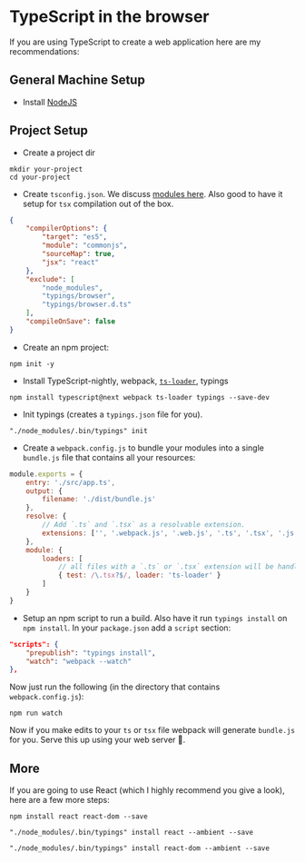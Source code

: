 # TypeScript in the browser
If you are using TypeScript to create a web application here are my recommendations:

## General Machine Setup

* Install [NodeJS](https://nodejs.org/en/download/)

## Project Setup
* Create a project dir
```
mkdir your-project
cd your-project
```
* Create `tsconfig.json`. We discuss [modules here](../project/external-modules.md). Also good to have it setup for `tsx` compilation out of the box.
```json
{
    "compilerOptions": {
        "target": "es5",
        "module": "commonjs",
        "sourceMap": true,
        "jsx": "react"
    },
    "exclude": [
        "node_modules",
        "typings/browser",
        "typings/browser.d.ts"
    ],
    "compileOnSave": false
}
```
* Create an npm project:
```
npm init -y
```
* Install TypeScript-nightly, webpack, [`ts-loader`](https://github.com/TypeStrong/ts-loader/), typings
```
npm install typescript@next webpack ts-loader typings --save-dev
```
* Init typings (creates a `typings.json` file for you).
```
"./node_modules/.bin/typings" init
```
* Create a `webpack.config.js` to bundle your modules into a single `bundle.js` file that contains all your resources:
```js
module.exports = {
    entry: './src/app.ts',
    output: {
        filename: './dist/bundle.js'
    },
    resolve: {
        // Add `.ts` and `.tsx` as a resolvable extension.
        extensions: ['', '.webpack.js', '.web.js', '.ts', '.tsx', '.js']
    },
    module: {
        loaders: [
            // all files with a `.ts` or `.tsx` extension will be handled by `ts-loader`
            { test: /\.tsx?$/, loader: 'ts-loader' }
        ]
    }
}
```
* Setup an npm script to run a build. Also have it run `typings install` on `npm install`. In your `package.json` add a `script` section:
```json
"scripts": {
    "prepublish": "typings install",
    "watch": "webpack --watch"
},
```

Now just run the following (in the directory that contains `webpack.config.js`):

```
npm run watch
```

Now if you make edits to your `ts` or `tsx` file webpack will generate `bundle.js` for you. Serve this up using your web server 🌹.

## More
If you are going to use React (which I highly recommend you give a look), here are a few more steps:

```
npm install react react-dom --save
```

```
"./node_modules/.bin/typings" install react --ambient --save
```

```
"./node_modules/.bin/typings" install react-dom --ambient --save
```
